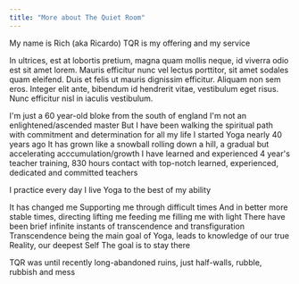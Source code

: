 ```yaml
---
title: "More about The Quiet Room"
---
```


My name is Rich (aka Ricardo)
TQR is my offering and my service


In ultrices, est at lobortis pretium, magna quam mollis neque, id viverra odio est sit amet lorem. Mauris efficitur nunc vel lectus porttitor, sit amet sodales quam eleifend. Duis et felis ut mauris dignissim efficitur. Aliquam non sem eros. Integer elit ante, bibendum id hendrerit vitae, vestibulum eget risus. Nunc efficitur nisl in iaculis vestibulum.

I'm just a 60 year-old bloke from the south of england
I'm not an enlightened/ascended master
But I have been walking the spiritual path with commitment and determination for all my life
I started Yoga nearly 40 years ago
It has grown like a snowball rolling down a hill, a gradual but accelerating acccumulation/growth
I have learned and experienced
4 year's teacher training, 830 hours contact with top-notch learned, experienced, dedicated and committed teachers

I practice every day
I live Yoga to the best of my ability

It has changed me
Supporting me through difficult times
And in better more stable times, directing lifting me feeding me filling me with light
There have been brief infinite instants of transcendence and transfiguration
Transcendence being the main goal of Yoga, leads to knowledge of our true Reality, our deepest Self
The goal is to stay there

TQR was until recently long-abandoned ruins, just half-walls, rubble, rubbish and mess
